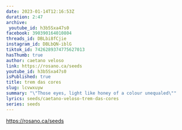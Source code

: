 ```yaml
---
date: 2023-01-14T12:16:53Z
duration: 2:47
archive:
 youtube_id: h3b5Sxa47s0
facebook: 390390164010804
threads_id: DBLbi8fCjie
instagram_id: DBLbQN-iblG
tiktok_id: 7426289374775627013
hasThumb: true
author: caetano veloso
link: https://rosano.ca/seeds
youtube_id: h3b5Sxa47s0
isPublished: true
title: trem das cores
slug: lcvwxuyw
summary: "\"Those eyes, light like honey of a colour unequaled\""
lyrics: seeds/caetano-veloso-trem-das-cores
series: seeds
---
```


https://rosano.ca/seeds
